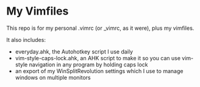 # My Vimfiles

This repo is for my personal .vimrc (or _vimrc, as it were), plus my vimfiles.

It also includes:

- everyday.ahk, the Autohotkey script I use daily
- vim-style-caps-lock.ahk, an AHK script to make it so you can use vim-style navigation in any program by holding caps lock
- an export of my WinSplitRevolution settings which I use to manage windows on multiple monitors
